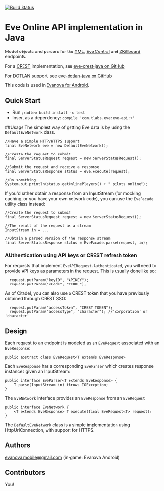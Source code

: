 [![Build Status](https://travis-ci.org/evanova/eve-api-java.svg?branch=master)](https://travis-ci.org/evanova/eve-api-java)

# Eve Online API implementation in Java

Model objects and parsers for the [XML](http://ned.karbowiak.dk/API), [Eve Central](https://eve-central.com/home/develop.html) and [ZKillboard](https://github.com/EVE-KILL/zKillboard) endpoints.

For a [CREST](https://developers.eveonline.com/resource/crest) implementation, see [eve-crest-java on GitHub](https://github.com/evanova/eve-crest-java)

For DOTLAN support, see [eve-dotlan-java on GitHub](https://github.com/evanova/eve-dotlan-java)

This code is used in [Evanova for Android](https://market.android.com/details?id=com.tlabs.android.evanova).

## Quick Start
* Run `gradlew build install -x test`
* Insert as a dependency: `compile 'com.tlabs.eve:eve-api:+'`

##Usage
The simplest way of getting Eve data is by using the `DefaultEveNetwork` class.
```
//Have a simple HTTP/HTTPS support
final EveNetwork eve = new DefaultEveNetwork();  

//Create the request to submit
final ServerStatusRequest request = new ServerStatusRequest();

//Submit the request and receive a response
final ServerStatusResponse status = eve.execute(request); 

//Do something
System.out.println(status.getOnlinePlayers() + " pilots online");
```

If you'd rather obtain a response from an InputStream (for mocking, caching, or you have your own network code), you can use the ```EveFacade``` utility class instead:

```
//Create the request to submit
final ServerStatusRequest request = new ServerStatusRequest();

//The result of the request as a stream
InputStream in = ...

//Obtain a parsed version of the response stream
final ServerStatusResponse status = EveFacade.parse(request, in); 
```

### AUthentication using API keys or CREST refresh token

For requests that implement `EveAPIRequest.Authenticated`, you will need to provide API keys as parameters in the request.
This is usually done like so:

```
  request.putParam("keyID", "APIKEY");
  request.putParam("vCode", "VCODE");
```

As of Citadel, you can also use a CREST token that you have previously obtained through CREST SSO:

```
  request.putParam("accessToken", "CREST TOKEN");
  request.putParam("accessType", "character"); //'corporation' or 'character'
```

## Design

Each request to an endpoint is modeled as an ```EveRequest``` associated with an ```EveResponse```:

```
public abstract class EveRequest<T extends EveResponse>
```

Each ```EveResponse``` has a corresponding ```EveParser``` which creates response instances given an InputStream:
```
public interface EveParser<T extends EveResponse> {
    T parse(InputStream in) throws IOException;
}
```

The ```EveNetwork``` interface provides an ```EveResponse``` from an ```EveRequest```
```
public interface EveNetwork {
    <T extends EveResponse> T execute(final EveRequest<T> request);
}
```
The ```DefaultEveNetwork``` class is a simple implementation using HttpUrlConnection, with support for HTTPS.


## Authors

evanova.mobile@gmail.com (in-game: Evanova Android)


## Contributors

You!
